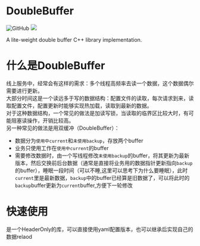 DoubleBuffer
===========
![GitHub](https://img.shields.io/github/license/machineplay/DoubleBuffer)
[![](https://github.com/MachinePlay/DoubleBuffer/workflows/test/badge.svg)](https://github.com/MachinePlay/DoubleBuffer/actions)  

A lite-weight double buffer C++ library implementation.

# 什么是DoubleBuffer
线上服务中，经常会有这样的需求：多个线程高频率去读一个数据，这个数据偶尔需要进行更新。  
大部分时间这是一个读远多于写的数据结构：配置文件的读取，每次请求到来，读取配置文件，配置更新时能够实现热加载，读取到最新的数据。  
对于这种数据结构，一个常见的做法是加读写锁，当读取的临界区比较大时，有可能阻塞读操作，开销比较高。  
另一种常见的做法是用双缓冲（DoubleBuffer）：
- 数据分为`使用中current`和`未使用backup`，存放两个buffer
- 业务只使用工作在`使用中current`的buffer
- 需要修改数据时，由一个写线程修改`未使用backup`的buffer，将其更新为最新版本，然后交换前后台数据（通常是直接将业务用的数据指针更新指向`backup`的buffer），睡眠一段时间（可以不睡,这里可以思考下为什么要睡眠），此时`current`里是最新数据，`backup`中的buffer已经算是旧数据了，可以将此时的`backup`buffer更新为`current`buffer,方便下一轮修改

# 快速使用
是一个HeaderOnly的库，可以直接使用yaml配置版本，也可以继承后实现自己的数据relaod

